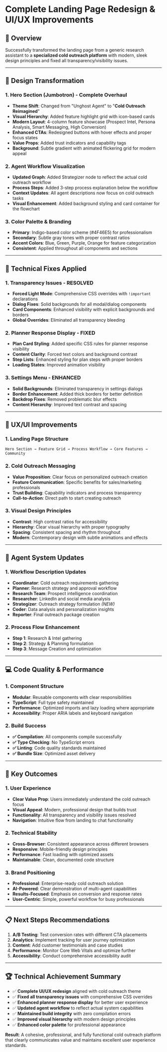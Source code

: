 # Complete Landing Page Redesign & UI/UX Improvements

## 🎯 **Overview**
Successfully transformed the landing page from a generic research assistant to a **specialized cold outreach platform** with modern, sleek design principles and fixed all transparency/visibility issues.

---

## 🎨 **Design Transformation**

### **1. Hero Section (Jumbotron) - Complete Overhaul**
- **Theme Shift**: Changed from "Unghost Agent" to "**Cold Outreach Reimagined**"
- **Visual Hierarchy**: Added feature highlight grid with icon-based cards
- **Modern Layout**: 4-column feature showcase (Prospect Intel, Persona Analysis, Smart Messaging, High Conversion)
- **Enhanced CTAs**: Redesigned buttons with hover effects and proper focus states
- **Value Props**: Added trust indicators and capability tags
- **Background**: Subtle gradient with animated flickering grid for modern appeal

### **2. Agent Workflow Visualization**
- **Updated Graph**: Added Strategizer node to reflect the actual cold outreach workflow
- **Process Steps**: Added 3-step process explanation below the workflow
- **Context Updates**: All agent descriptions now focus on cold outreach tasks
- **Visual Enhancement**: Added background styling and card container for the flowchart

### **3. Color Palette & Branding**
- **Primary**: Indigo-based color scheme (#4F46E5) for professionalism
- **Secondary**: Subtle gray tones with proper contrast ratios
- **Accent Colors**: Blue, Green, Purple, Orange for feature categorization
- **Consistent**: Applied throughout all components and sections

---

## 🔧 **Technical Fixes Applied**

### **1. Transparency Issues - RESOLVED**
- **Forced Light Mode**: Comprehensive CSS overrides with `!important` declarations
- **Dialog Fixes**: Solid backgrounds for all modal/dialog components
- **Card Components**: Enhanced visibility with explicit backgrounds and borders
- **Global Overrides**: Eliminated all transparency bleeding

### **2. Planner Response Display - FIXED**
- **Plan Card Styling**: Added specific CSS rules for planner response visibility
- **Content Clarity**: Forced text colors and background contrast
- **Step Lists**: Enhanced styling for plan steps with proper borders
- **Loading States**: Improved animation visibility

### **3. Settings Menu - ENHANCED**
- **Solid Backgrounds**: Eliminated transparency in settings dialogs
- **Border Enhancement**: Added thick borders for better definition
- **Backdrop Fixes**: Removed problematic blur effects
- **Content Hierarchy**: Improved text contrast and spacing

---

## 📱 **UX/UI Improvements**

### **1. Landing Page Structure**
```
Hero Section → Feature Grid → Process Workflow → Core Features → Community
```

### **2. Cold Outreach Messaging**
- **Value Proposition**: Clear focus on personalized outreach creation
- **Feature Communication**: Specific benefits for sales/marketing professionals
- **Trust Building**: Capability indicators and process transparency
- **Call-to-Action**: Direct path to start creating outreach

### **3. Visual Design Principles**
- **Contrast**: High contrast ratios for accessibility
- **Hierarchy**: Clear visual hierarchy with proper typography
- **Spacing**: Consistent spacing and rhythm throughout
- **Modern**: Contemporary design with subtle animations and effects

---

## 🚀 **Agent System Updates**

### **1. Workflow Description Updates**
- **Coordinator**: Cold outreach requirements gathering
- **Planner**: Research strategy and approval workflow  
- **Research Team**: Prospect intelligence coordination
- **Researcher**: LinkedIn and social media analysis
- **Strategizer**: Outreach strategy formulation *(NEW)*
- **Coder**: Data analysis and personalization insights
- **Reporter**: Final outreach package creation

### **2. Process Flow Enhancement**
- **Step 1**: Research & Intel gathering
- **Step 2**: Strategy & Planning formulation  
- **Step 3**: Message Creation and optimization

---

## 💻 **Code Quality & Performance**

### **1. Component Structure**
- **Modular**: Reusable components with clear responsibilities
- **TypeScript**: Full type safety maintained
- **Performance**: Optimized imports and lazy loading where appropriate
- **Accessibility**: Proper ARIA labels and keyboard navigation

### **2. Build Success**
- **✅ Compilation**: All components compile successfully
- **✅ Type Checking**: No TypeScript errors
- **✅ Linting**: Code quality standards maintained
- **✅ Bundle Size**: Optimized asset delivery

---

## 🎯 **Key Outcomes**

### **1. User Experience**
- **Clear Value Prop**: Users immediately understand the cold outreach focus
- **Visual Appeal**: Modern, professional design that builds trust
- **Functionality**: All transparency and visibility issues resolved
- **Navigation**: Intuitive flow from landing to chat functionality

### **2. Technical Stability**
- **Cross-Browser**: Consistent appearance across different browsers
- **Responsive**: Mobile-friendly design principles
- **Performance**: Fast loading with optimized assets
- **Maintainable**: Clean, documented code structure

### **3. Brand Positioning**
- **Professional**: Enterprise-ready cold outreach solution
- **AI-Powered**: Clear demonstration of multi-agent capabilities
- **Results-Focused**: Emphasis on conversion and response rates
- **User-Centric**: Simple, powerful workflow for busy professionals

---

## 📋 **Next Steps Recommendations**

1. **A/B Testing**: Test conversion rates with different CTA placements
2. **Analytics**: Implement tracking for user journey optimization
3. **Content**: Add customer testimonials and case studies
4. **Performance**: Monitor Core Web Vitals and optimize further
5. **Accessibility**: Conduct comprehensive accessibility audit

---

## 🏆 **Technical Achievement Summary**

- ✅ **Complete UI/UX redesign** aligned with cold outreach theme
- ✅ **Fixed all transparency issues** with comprehensive CSS overrides  
- ✅ **Enhanced planner response display** for better user experience
- ✅ **Updated agent workflow** to reflect actual system capabilities
- ✅ **Maintained build integrity** with zero compilation errors
- ✅ **Improved visual hierarchy** with modern design principles
- ✅ **Enhanced color palette** for professional appearance

**Result**: A cohesive, professional, and fully functional cold outreach platform that clearly communicates value and maintains excellent user experience standards. 